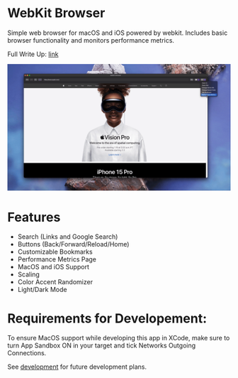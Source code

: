 # WebKit Browser 

Simple web browser for macOS and iOS powered by webkit. Includes basic browser functionality and monitors performance metrics.

Full Write Up: [link](www.google.com)

![](gifs/Intro.gif)

# Features
- Search (Links and Google Search)
- Buttons (Back/Forward/Reload/Home)
- Customizable Bookmarks
- Performance Metrics Page
- MacOS and iOS Support
- Scaling
- Color Accent Randomizer
- Light/Dark Mode


# Requirements for Developement: 
To ensure MacOS support while developing this app in XCode, make sure to turn App Sandbox ON in your target and tick Networks Outgoing Connections. 

See [development](development.md) for future development plans.
